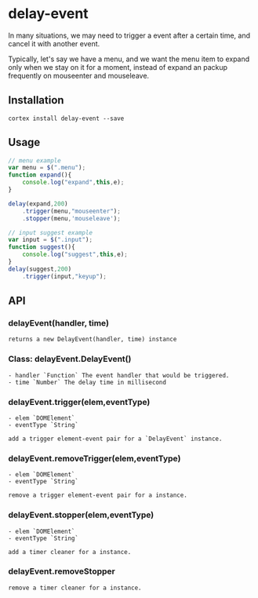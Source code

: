 # delay-event

In many situations, we may need to trigger a event after a certain time, and cancel it with another event.

Typically, let's say we have a menu, and we want the menu item to expand only when we stay on it for a moment, instead of expand an packup frequently on mouseenter and mouseleave.

## Installation

`cortex install delay-event --save`

## Usage

```js
// menu example
var menu = $(".menu");
function expand(){
    console.log("expand",this,e);
}

delay(expand,200)
    .trigger(menu,"mouseenter");
    .stopper(menu,'mouseleave');
```

```js
// input suggest example
var input = $(".input");
function suggest(){
    console.log("suggest",this,e);
}
delay(suggest,200)
    .trigger(input,"keyup");
```

## API

### delayEvent(handler, time)

    returns a new DelayEvent(handler, time) instance

### Class: delayEvent.DelayEvent()


    - handler `Function` The event handler that would be triggered.
    - time `Number` The delay time in millisecond


### delayEvent.trigger(elem,eventType)

    - elem `DOMElement`
    - eventType `String`

    add a trigger element-event pair for a `DelayEvent` instance.

### delayEvent.removeTrigger(elem,eventType)

    - elem `DOMElement`
    - eventType `String`

    remove a trigger element-event pair for a instance.

### delayEvent.stopper(elem,eventType)

    - elem `DOMElement`
    - eventType `String`

    add a timer cleaner for a instance.

### delayEvent.removeStopper

    remove a timer cleaner for a instance.